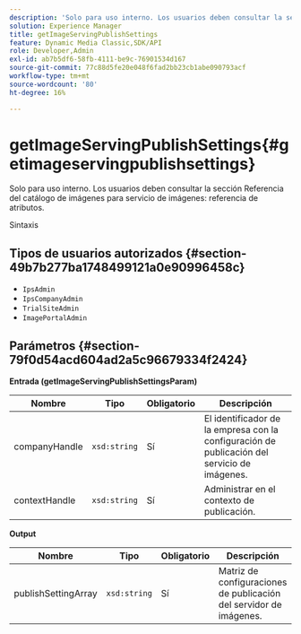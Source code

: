 ```yaml
---
description: 'Solo para uso interno. Los usuarios deben consultar la sección Referencia del catálogo de imágenes para servicio de imágenes: referencia de atributos.'
solution: Experience Manager
title: getImageServingPublishSettings
feature: Dynamic Media Classic,SDK/API
role: Developer,Admin
exl-id: ab7b5df6-58fb-4111-be9c-76901534d167
source-git-commit: 77c88d5fe20e048f6fad2bb23cb1abe090793acf
workflow-type: tm+mt
source-wordcount: '80'
ht-degree: 16%

---
```


# getImageServingPublishSettings{#getimageservingpublishsettings}

Solo para uso interno. Los usuarios deben consultar la sección Referencia del catálogo de imágenes para servicio de imágenes: referencia de atributos.

Sintaxis

## Tipos de usuarios autorizados {#section-49b7b277ba1748499121a0e90996458c}

* `IpsAdmin`
* `IpsCompanyAdmin`
* `TrialSiteAdmin`
* `ImagePortalAdmin`

## Parámetros {#section-79f0d54acd604ad2a5c96679334f2424}

**Entrada (getImageServingPublishSettingsParam)**

| Nombre | Tipo | Obligatorio | Descripción |
|---|---|---|---|
| companyHandle | `xsd:string` | Sí | El identificador de la empresa con la configuración de publicación del servicio de imágenes. |
| contextHandle | `xsd:string` | Sí | Administrar en el contexto de publicación. |

**Output**

| Nombre | Tipo | Obligatorio | Descripción |
|---|---|---|---|
| publishSettingArray | `xsd:string` | Sí | Matriz de configuraciones de publicación del servidor de imágenes. |
